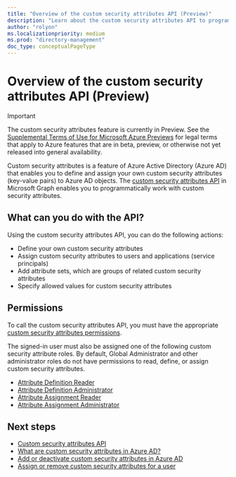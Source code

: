 ```yaml
---
title: "Overview of the custom security attributes API (Preview)"
description: "Learn about the custom security attributes API to programmatically define and assign your own custom security attributes (key-value pairs) for Azure AD objects."
author: "rolyon"
ms.localizationpriority: medium
ms.prod: "directory-management"
doc_type: conceptualPageType
---
```


# Overview of the custom security attributes API (Preview)

> [!IMPORTANT]
> The custom security attributes feature is currently in Preview. See the [Supplemental Terms of Use for Microsoft Azure Previews](https://azure.microsoft.com/support/legal/preview-supplemental-terms/) for legal terms that apply to Azure features that are in beta, preview, or otherwise not yet released into general availability.

Custom security attributes is a feature of Azure Active Directory (Azure AD) that enables you to define and assign your own custom security attributes (key-value pairs) to Azure AD objects. The [custom security attributes API](/graph/api/resources/customsecurityattributedefinition) in Microsoft Graph enables you to programmatically work with custom security attributes.

## What can you do with the API?

Using the custom security attributes API, you can do the following actions:

- Define your own custom security attributes
- Assign custom security attributes to users and applications (service principals)
- Add attribute sets, which are groups of related custom security attributes
- Specify allowed values for custom security attributes

## Permissions

To call the custom security attributes API, you must have the appropriate [custom security attributes permissions](/graph/permissions-reference#custom-security-attributes-permissions).

The signed-in user must also be assigned one of the following custom security attribute roles. By default, Global Administrator and other administrator roles do not have permissions to read, define, or assign custom security attributes.

- [Attribute Definition Reader](/azure/active-directory/roles/permissions-reference#attribute-definition-reader)
- [Attribute Definition Administrator](/azure/active-directory/roles/permissions-reference#attribute-definition-administrator)
- [Attribute Assignment Reader](/azure/active-directory/roles/permissions-reference#attribute-assignment-reader)
- [Attribute Assignment Administrator](/azure/active-directory/roles/permissions-reference#attribute-assignment-administrator)

## Next steps

- [Custom security attributes API](/graph/api/resources/customsecurityattributedefinition)
- [What are custom security attributes in Azure AD?](/azure/active-directory/fundamentals/custom-security-attributes-overview)
- [Add or deactivate custom security attributes in Azure AD](/azure/active-directory/fundamentals/custom-security-attributes-add)
- [Assign or remove custom security attributes for a user](/azure/active-directory/enterprise-users/users-custom-security-attributes)
